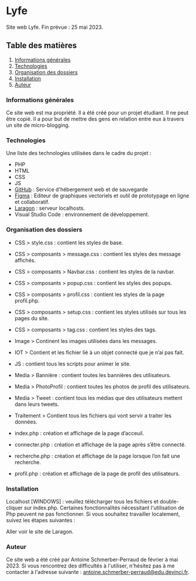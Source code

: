# Lyfe
Site web Lyfe. Fin prévue : 25 mai 2023.
 
## Table des matières

1. [Informations générales](#Informations-générales)
2. [Technologies](#technologies)
3. [Organisation des dossiers](#Organisation-des-dossiers)
4. [Installation](#installation)
5. [Auteur](#auteur)

 
### Informations générales

Ce site web est ma propriété. Il a été créé pour un projet étudiant. Il ne peut être copié. Il a pour but de mettre des gens en relation entre eux à travers un site de micro-blogging.

### Technologies

Une liste des technologies utilisées dans le cadre du projet :
- PHP
- HTML
- CSS
- JS
- [GitHub](https://github.com/)  : Service d'hébergement web et de sauvegarde
- [Figma](https://www.figma.com/)  : Editeur de graphiques vectoriels et outil de prototypage en ligne et collaboratif.
- [Laragon](https://laragon.org/) : serveur localhosts.
- Visual Studio Code : environnement de développement.

 

### Organisation des dossiers

- CSS > style.css : contient les styles de base.
- CSS > composants > message.css : contient les styles des message affichés.
- CSS > composants > Navbar.css : contient les styles de la navbar.
- CSS > composants > popup.css : contient les styles des popups.
- CSS > composants > profil.css : contient les styles de la page profil.php.
- CSS > composants > setup.css : contient les styles utilisés sur tous les pages du site.
- CSS > composants > tag.css : contient les styles des tags.

- Image > Continent les images utilisées dans les messages.

- IOT > Contient et les fichier lié à un objet connecté que je n’ai pas fait.

- JS : contient tous les scripts pour animer le site.

- Media > Bannière : contient toutes les bannières des utilisateurs.
- Media > PhotoProfil : contient toutes les photos de profil des utilisateurs.
- Media > Tweet : contient tous les médias que des utilisateurs mettent dans leurs tweets.

- Traitement > Contient tous les fichiers qui vont servir a traiter les données.
- index.php : création et affichage de la page d’acceuil.
- connecter.php : création et affichage de la page après s’être connecté.
- recherche.php : création et affichage de la page lorsque l’on fait une recherche.
- profil.php : création et affichage de la page de profil des utilisateurs.



### Installation

Localhost [WINDOWS] : veuillez télécharger tous les fichiers et double-cliquer sur index.php. Certaines fonctionnalités nécessitant l'utilisation de Php peuvent ne pas fonctionner. Si vous souhaitez travailler localement, suivez les étapes suivantes :

Aller voir le site de Laragon.

### Auteur

Ce site web a été créé par Antoine Schmerber-Perraud de février à mai 2023. Si vous rencontrez des difficultés à l'utiliser, n'hésitez pas à me contacter à l'adresse suivante : antoine.schmerber-perraud@edu.devinci.fr.
